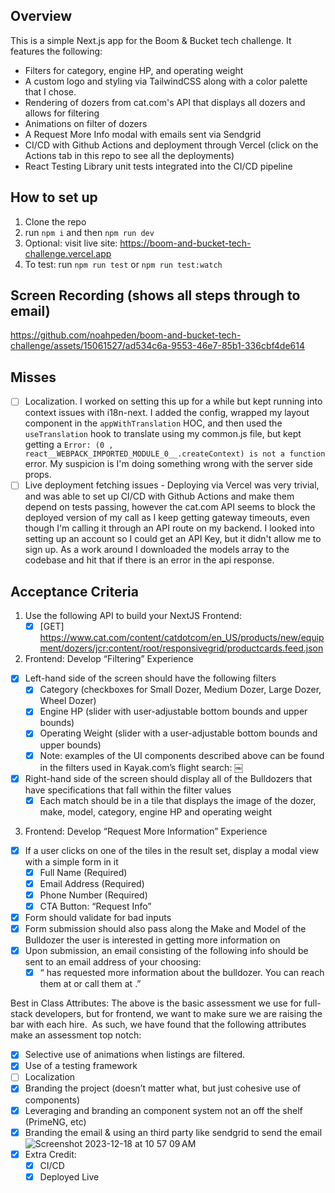 ## Overview
This is a simple Next.js app for the Boom & Bucket tech challenge. It features the following:
- Filters for category, engine HP, and operating weight
- A custom logo and styling via TailwindCSS along with a color palette that I chose.
- Rendering of dozers from cat.com's API that displays all dozers and allows for filtering
- Animations on filter of dozers
- A Request More Info modal with emails sent via Sendgrid
- CI/CD with Github Actions and deployment through Vercel (click on the Actions tab in this repo to see all the deployments)
- React Testing Library unit tests integrated into the CI/CD pipeline

## How to set up
1. Clone the repo
2. run `npm i` and then `npm run dev`
3. Optional: visit live site: https://boom-and-bucket-tech-challenge.vercel.app
4. To test: run `npm run test` or `npm run test:watch`


## Screen Recording (shows all steps through to email)
https://github.com/noahpeden/boom-and-bucket-tech-challenge/assets/15061527/ad534c6a-9553-46e7-85b1-336cbf4de614



## Misses
- [ ] Localization. I worked on setting this up for a while but kept running into context issues with i18n-next. I added the config, wrapped my layout component in the `appWithTranslation` HOC, and then used the `useTranslation` hook to translate using my common.js file, but kept getting a `Error: (0 , react__WEBPACK_IMPORTED_MODULE_0__.createContext) is not a function` error. My suspicion is I'm doing something wrong with the server side props.
- [ ] Live deployment fetching issues - Deploying via Vercel was very trivial, and was able to set up CI/CD with Github Actions and make them depend on tests passing, however the cat.com API seems to block the deployed version of my call as I keep getting gateway timeouts, even though I'm calling it through an API route on my backend. I looked into setting up an account so I could get an API Key, but it didn't allow me to sign up. As a work around I downloaded the models array to the codebase and hit that if there is an error in the api response.

## Acceptance Criteria
1. Use the following API to build your NextJS Frontend:
    - [x] [GET] https://www.cat.com/content/catdotcom/en_US/products/new/equipment/dozers/jcr:content/root/responsivegrid/productcards.feed.json

2. Frontend: Develop “Filtering” Experience
- [x] Left-hand side of the screen should have the following filters
    - [x] Category (checkboxes for Small Dozer, Medium Dozer, Large Dozer, Wheel Dozer)
    - [x] Engine HP (slider with user-adjustable bottom bounds and upper bounds)
    - [x] Operating Weight (slider with a user-adjustable bottom bounds and upper bounds)
    - [x] Note: examples of the UI components described above can be found in the filters used in Kayak.com’s flight search:
￼

- [x] Right-hand side of the screen should display all of the Bulldozers that have specifications that fall within the filter values
    - [x] Each match should be in a tile that displays the image of the dozer, make, model, category, engine HP and operating weight

3. Frontend: Develop “Request More Information” Experience
- [x] If a user clicks on one of the tiles in the result set, display a modal view with a simple form in it
    - [x] Full Name (Required)
    - [x] Email Address (Required)
    - [x] Phone Number (Required)
    - [x] CTA Button: “Request Info”
- [x] Form should validate for bad inputs
- [x] Form submission should also pass along the Make and Model of the Bulldozer the user is interested in getting more information on
- [x] Upon submission, an email consisting of the following info should be sent to an email address of your choosing:
    - [x] “<Full Name> has requested more information about the <Make> <Model> bulldozer. You can reach them at <Email Address> or call them at <Phone Number>.”

Best in Class Attributes:
The above is the basic assessment we use for full-stack developers, but for frontend, we want to make sure we are raising the bar with each hire.  As such, we have found that the following attributes make an assessment top notch:

- [x] Selective use of animations when listings are filtered.
- [x] Use of a testing framework
- [ ] Localization
- [x] Branding the project (doesn’t matter what, but just cohesive use of components)
- [x] Leveraging and branding an component system not an off the shelf (PrimeNG, etc)
- [x] Branding the email & using an third party like sendgrid to send the email
     ![Screenshot 2023-12-18 at 10 57 09 AM](https://github.com/noahpeden/boom-and-bucket-tech-challenge/assets/15061527/8d841138-724d-4ba0-8ca7-56a5ea901a5c)
- [x] Extra Credit:
    - [x] CI/CD
    - [x] Deployed Live
